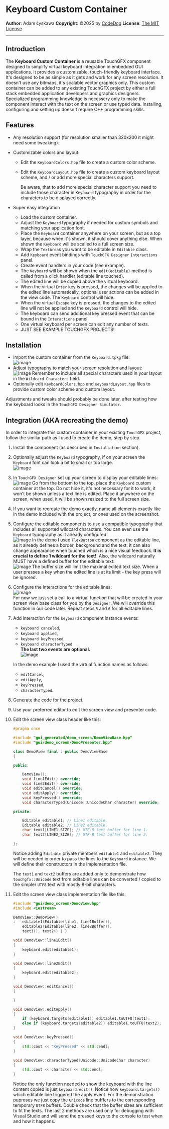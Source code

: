 # Keyboard Custom Container

**Author**: Adam Łyskawa
**Copyright**: ©2025 by [CodeDog](https://codedog.pl)
**License**: [The MIT License](https://opensource.org/license/mit)

---

## Introduction

The **Keyboard Custom Container** is a reusable TouchGFX component designed
to simplify virtual keyboard integration in embedded GUI applications.
It provides a customizable, touch-friendly keyboard interface.
It's designed to be as simple as it gets and work for any screen resolution.
It doesn't use any bitmaps, it's scalable vector graphics only.
This custom container can be added to any existing TouchGFX project by
either a full stack embedded application developers and graphics designers.
Specialized programming knowledge is necessery only to make the component
interact with the text on the screen or use typed data.
Installing, configuring and setting up doesn't require C++ programming
skills.

## Features

- Any resolution support
  (for resolution smaller than 320x200 it might need some tweaking).

- Customizable colors and layout:

  - Edit the `KeyboardColors.hpp` file to create a custom color scheme.
  - Edit the `KeyboardLayout.hpp` file to create a custom keyboard layout
    scheme, and / or add more special characters support.

    Be aware, that to add more special character support you need to include
    those character in `Keyboard` typography in order for the characters to
    be displayed correctly.

- Super easy integration

  - Load the custom container.
  - Adjust the `Keyboard` typography if needed for custom symbols
    and matching your application font.
  - Place the `Keyboard` container anywhere on your screen, but as a top
    layer, because when it's shown, it should cover anything else. When
    shown the `Keyboard` will be scalled to a full screen size.
  - Wrap the `TextArea`s you want to be editable in `Editable` class.
  - Add `Keyboard` event bindings with `TouchGFX Designer` `Interactions`
    panel.
  - Create event handlers in your code (see example).
  - The `Keyboard` will be shown when the `edit(editable)` method
    is called from a click handler (editable line touched).
  - The edited line will be copied above the virtual keyboard.
  - When the virtual `Enter` key is pressed, the changes will be applied
    to the edited line automatically, optional user actions can be
    added in the view code. The `Keyboard` control will hide.
  - When the virtual `Escape` key is pressed, the changes to the
    edited line will not be applied and the `Keyboard` control will hide.
  - The keyboard can send additional key pressed event that can be bound
    in the `Interactions` panel.
  - One virtual keyboard per screen can edit any number of texts.
  - JUST SEE EXAMPLE TOUCHGFX PROJECTS!

## Installation

- Import the custom container from the `Keyboard.tpkg` file:  
  ![image](Readme/ImportContainer.png)
- Adjust typography to match your screen resolution and layout:  
  ![image](Readme/Typography.png)
  Remember to include all special characters used in your layout
  in the `Wildcard Characters` field.
- Optionally edit `KeyboardColors.hpp` and `KeyboardLayout.hpp`
  files to provide custom color scheme and custom layout.

Adjustments and tweaks should probably be done later, after testing
how the keyboard looks in the `TouchGFX Designer Simulator`.

## Integration (AKA recreating the demo)

In order to integrate this custom container in your existing
`TouchGFX` project, follow the similar path as I used to create
the demo, step by step.

1.  Install the component (as described in `Installation` section).
2.  Optionally adjust the `Keyboard` typography, if on your screen the
    `Keyboard` font can look a bit to small or too large.  
    ![image](Readme/Typography.png)
3.  In `TouchGFX Designer` set up your screen to display your editable lines:  
    ![image](Readme/ScreenDesign.png)
    Go from the bottom to the top, place the `Keyboard` custom container
    at the top. Do not hide it, it's not necessary for it to work, it won't
    be shown unless a text line is edited.
    Place it anywhere on the screen, when used, it will be shown resized
    to the full screen size.
4.  If you want to recreate the demo exactly, name all elements exactly
    like in the demo included with the project, or ones used on the screenshot.
5.  Configure the editable components to use a compatible typography
    that includes all supported wildcard characters. You can even use the
    `Keyboard` typography as it already configured:  
    ![image](Readme/EditableTypography.png)
    In the demo I used `FlexButton` component as the editable line, as it
    already defines a border, background and the text. It can also change
    appearance when touched which is a nice visual feedback.
    **It is crucial to define 1 wildcard for the text!**.
    Also, the wildcard naturally MUST have a defined buffer for the
    editable text:  
    ![image](Readme/EditableBuffer.png)
    The buffer size will limit the maximal edited text size.
    When a user presses a key when the edited line is at its limit - the key
    press will be ignored.
6.  Configure the interactions for the editable lines:  
    ![image](Readme/ClickInteraction.png)  
    For now we just set a call to a virtual function that will be
    created in your screen view base class for you by the `Designer`.
    We will override this function in our code later.
    Repeat steps `5` and `6` for all editable lines.
7.  Add interaction for the `keyboard` component instance events:
    - `keyboard canceled`,
    - `keyboard applied`,
    - `keyboard keyPressed`,
    - `keyboard characterTyped`  
    **The last two events are optional.**  
    ![image](Readme/KeyboardInteractions.png)  

    In the demo example I used the virtual function names as follows:
    - `editCancel`,
    - `editApply`,
    - `keyPressed`,
    - `characterTyped`.

8.  Generate the code for the project.
9.  Use your preferred editor to edit the screen view and presenter code.
10. Edit the screen view class header like this:
    ```cpp
    #pragma once

    #include "gui_generated/demo_screen/DemoViewBase.hpp"
    #include "gui/demo_screen/DemoPresenter.hpp"

    class DemoView final : public DemoViewBase
    {

    public:

        DemoView();
        void line1Edit() override;
        void line2Edit() override;
        void editCancel() override;
        void editApply() override;
        void keyPressed() override;
        void characterTyped(Unicode::UnicodeChar character) override;

    private:

        Editable editable1; // Line1 editable.
        Editable editable2; // Line2 editable.
        char text1[LINE1_SIZE]; // UTF-8 text buffer for line 1.
        char text2[LINE2_SIZE]; // UTF-8 text buffer for line 2.

    };
    ```
    Notice adding `Editable` private members `editable1` and `editable2`.
    They will be needed in order to pass the lines to the `Keyboard` instance.
    We will define their constructors in the implementation file.
    
    The `text1` and `text2` buffers are added only to demonstrate how
    `touchgfx::Unicode` text from editable lines can be converted / copied to
    the simpler `UTF8` text with mostly 8-bit characters.
11. Edit the screen view class implementation file like this:
    ```cpp
    #include "gui/demo_screen/DemoView.hpp"
    #include <iostream>

    DemoView::DemoView()
    :   editable1(Editable(line1, line1Buffer)),
        editable2(Editable(line2, line2Buffer)),
        text1(), text2() { }

    void DemoView::line1Edit()
    {
        keyboard.edit(editable1);
    }

    void DemoView::line2Edit()
    {
        keyboard.edit(editable2);
    }

    void DemoView::editCancel()
    {

    }

    void DemoView::editApply()
    {
        if (keyboard.targets(editable1)) editable1.toUTF8(text1);
        else if (keyboard.targets(editable2)) editable1.toUTF8(text2);
    }

    void DemoView::keyPressed()
    {
        std::cout << "KeyPressed" << std::endl;
    }

    void DemoView::characterTyped(Unicode::UnicodeChar character)
    {
        std::cout << character << std::endl;
    }
    ```
    Notice the only function needed to show the keyboard
    with the line content copied is just `keyboard.edit()`.
    Notice how `keyboard.targets()` which editable line
    triggered the apply event.
    For the demonstration puproses we just copy the `Unicode`
    line bufffers to the corresponding temporary `UTF8` buffers.
    Double check that the buffer sizes are sufficient to fit
    the texts.
    The last 2 methods are used only for debugging with
    Visual Studio and will send the pressed keys to the
    console to test when and how it happens.
    
